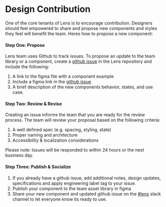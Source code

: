 # Design Contribution

One of the core tenants of Lens is to encourage contribution. Designers should feel empowered to share and propose new components and styles they feel will benefit the team. Heres how to propose a new component:

#### Step One: Propose

Lens team uses Github to track issues. To propose an update to the team library or a component, create a [github issue](https://github.com/looker/lens) in the Lens repository and include the following: 

1. A link to the figma file with a component example
2. Include a figma link in the [github issue](#https://github.com/looker/lens)
3. A brief description of the new components behavior, states, and use case. 

#### Step Two: Review & Revise
Creating an issue informs the team that you are ready for the review process. The team will review your proposal based on the following criteria:

1. A well defined spec (e.g. spacing, styling, state)
2. Proper naming and architecture 
3. Accessibility & localization considerations

Please note: Issues will be responded to within 24 hours or the next business day.

#### Step Three: Publish & Socialize
 
1. If you already have a github issue, add additional notes, design updates, specifications and apply engineering label tag to your issue. 
2. Publish your component to the team asset library in figma
3. Share your new component and updated github issue on the [#lens](https://looker.slack.com/messages/C9NHFLY0G) slack channel to let everyone know its ready to use. 